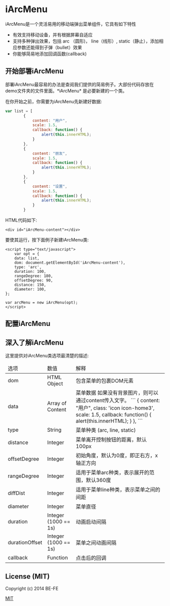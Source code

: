 <h1 id="intro">iArcMenu</h1>

iArcMenu是一个灵活易用的移动端弹出菜单组件，它具有如下特性

* 有效支持移动设备，并有根据屏幕自适应
* 支持多种弹出效果，包括 arc （圆形)， line（线形）, static（静止），添加相应参数还能得到子弹（bullet）效果
* 你能够简易地添加回调函数(callback)


<h2 id="getting-started">开始部署iArcMenu</h2>
部署iArcMenu最容易的办法是查阅我们提供的简易例子。大部份代码存放在demo文件夹的文件里面。*iArcMenu* 是必要新建的一个类。

在你开始之前，你需要为iArcMenu先新建好数据:

``` javascript
var list = [
        {
            content: "用户",
            scale: 1.5,
            callback: function() {
                alert(this.innerHTML);
            }
        },
        {
            content: "朋友",
            scale: 1.5,
            callback: function() {
                alert(this.innerHTML);
            }
        },
        {
            content: "设置",
            scale: 1.5,
            callback: function() {
                alert(this.innerHTML);
            }
        }
```

HTML代码如下:
	
	<div id="iArcMenu-content"></div>

要使其运行，按下面例子新建iArcMenu类: 

 	<script type="text/javascript">
    	var opt = {
        data: list,
        dom: document.getElementById('iArcMenu-content'),
        type: 'arc',
        duration: 100,
        rangeDegree: 180,
        offsetDegree: 90,
        distance: 150,
        diameter: 100,
    };

    var arcMenu = new iArcMenu(opt);
    </script>


<h2 id="configuration">配置iArcMenu</h2>


<h2 id="understanding">深入了解iArcMenu</h2>
这里提供对iArcMenu类选项最清楚的描述: 
<table>
<thead>
	<tr>
		<td>选项</td>
		<td>数值</td>
		<td>解释</td>
	</tr>
</thead>
<tbody>
	<tr>
		<td>dom</td>
		<td>HTML Object</td>
		<td>包含菜单的包裹DOM元素</td>
	</tr>
	<tr>
		<td>data</td>
		<td>Array of Content</td>
		<td>菜单数据
			如果没有背景图片，则可以通过content传入文字。
			```
			{
	            content: "用户",
	            class: 'icon icon-home3',
	            scale: 1.5,
	            callback: function() {
	                alert(this.innerHTML);
	            }
	        },
	        ```
		</td>
	</tr>
	<tr>
		<td>type</td>
		<td>String</td>
		<td>菜单种类 (arc, line, static)</td>
	</tr>
	<tr>
		<td>distance</td>
		<td>Integer</td>
		<td>菜单离开控制按钮的距离，默认100px</td>
	</tr>
	<tr>
		<td>offsetDegree</td>
		<td>Integer</td>
		<td>初始角度，默认为0度，即正右方，x轴正方向</td>
	</tr>
	<tr>
		<td>rangeDegree</td>
		<td>Integer</td>
		<td>适用于菜单arc种类，表示展开的范围，默认360度</td>
	</tr>
	<tr>
		<td>diffDist</td>
		<td>Integer</td>
		<td>适用于菜单line种类，表示菜单之间的间距</td>
	</tr>
	<tr>
		<td>diameter</td>
		<td>Integer</td>
		<td>菜单直径</td>
	</tr>
	<tr>
		<td>duration</td>
		<td>Integer (1000 == 1s)</td>
		<td>动画启动间隔</td>
	</tr>
	<tr>
		<td>durationOffset</td>
		<td>Integer (1000 == 1s)</td>
		<td>菜单之间动画间隔</td>
	</tr>
	<tr>
		<td>callback</td>
		<td>Function</td>
		<td>点击后的回调</td>
	</tr>
</tbody>
</table>

<h2 id="license">License (MIT)</h2>

Copyright (c) 2014 BE-FE

[MIT](https://github.com/BE-FE/iArcMenu/blob/master/LICENSE)

